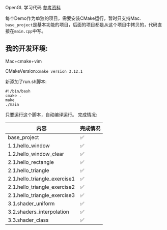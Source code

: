 OpenGL 学习代码
[参考资料](https://learnopengl-cn.github.io/)

每个Demo作为单独的项目，需要安装CMake运行，暂时只支持Mac.
`base_project`是基本功能的项目，后面的项目都是从这个项目中拷贝的，代码直接在`main.cpp`中写。
## 我的开发环境:
Mac+cmake+vim

CMakeVersion:`cmake version 3.12.1`

新添加了run.sh脚本:
```shell
#!/bin/bash
cmake .
make
./main
```
只要运行这个脚本，自动编译运行。
完成情况:

| 内容 | 完成情况 |
|------|----------|
| base_project | ✅ |
| 1.1.hello_window | ✅ |
| 1.2.hello_window_clear | ✅ |
|2.1.hello_rectangle| ✅ |
|2.1.hello_triangle| ✅ |
|2.1.hello_triangle_exercise1| ✅ |
|2.1.hello_triangle_exercise2| ✅ |
|2.1.hello_triangle_exercise3| ✅ |
|3.1.shader_uniform| ✅ |
|3.2.shaders_interpolation| ✅ |
|3.3.shader_class| ✅ |

